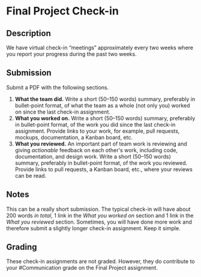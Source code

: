 # Final Project Check-in

## Description

We have virtual check-in “meetings” approximately every two weeks where you report your progress during the past two weeks.

## Submission

Submit a PDF with the following sections.

1. **What the team did.** Write a short (50–150 words) summary, preferably in bullet-point format, of what the team as a whole (not only you) worked on since the last check-in assignment.
2. **What you worked on.** Write a short (50–150 words) summary, preferably in bullet-point format, of the work you did since the last check-in assignment. Provide links to your work, for example, pull requests, mockups, documentation, a Kanban board, etc.
3. **What you reviewed.** An important part of team work is reviewing and giving _actionable_ feedback on each other's work, including code, documentation, and design work. Write a short (50–150 words) summary, preferably in bullet-point format, of the work you reviewed. Provide links to pull requests, a Kanban board, etc., where your reviews can be read.

## Notes

This can be a really short submission. The typical check-in will have about 200 words _in total_, 1 link in the _What you worked on_ section and 1 link in the _What you reviewed_ section. Sometimes, you will have done more work and therefore submit a slightly longer check-in assignment. Keep it simple.

## Grading

These check-in assignments are not graded. However, they do contribute to your #Communication grade on the Final Project assignment.
